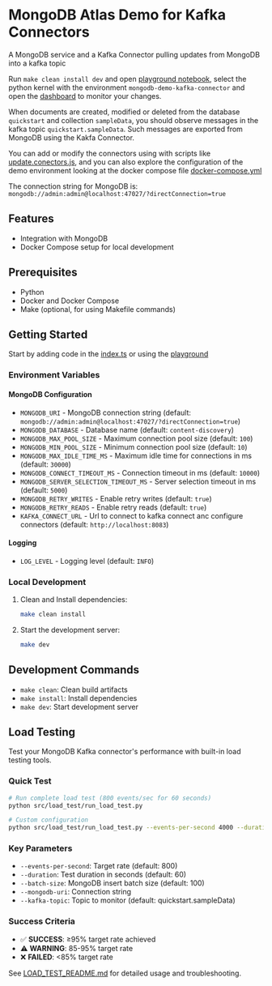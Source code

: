 # MongoDB Atlas Demo for Kafka Connectors

A MongoDB service and a Kafka Connector pulling updates from MongoDB into a kafka topic

Run `make clean install dev` and open [playground notebook](playground.ipynb), select the python kernel
with the environment `mongodb-demo-kafka-connector` and open the [dashboard](http://localhost:9080/ui/demo-kafka/tail?topicId=quickstart.sampleData) to monitor your changes.

When documents are created, modified or deleted from the database `quickstart` and collection `sampleData`, you should observe messages in the kafka topic `quickstart.sampleData`. Such messages are exported from
MongoDB using the Kakfa Connector.

You can add or modify the connectors using with scripts like [update.conectors.js](scripts/update-connectors.sh), and you can also explore the configuration of the demo environment looking at the docker compose file [docker-compose.yml](docker-compose.yml)

The connection string for MongoDB is:
`mongodb://admin:admin@localhost:47027/?directConnection=true`

## Features

- Integration with MongoDB
- Docker Compose setup for local development

## Prerequisites

- Python
- Docker and Docker Compose
- Make (optional, for using Makefile commands)

## Getting Started

Start by adding code in the [index.ts](src/main.py) or using the [playground](playground.ipynb)

### Environment Variables

#### MongoDB Configuration

- `MONGODB_URI` - MongoDB connection string (default: `mongodb://admin:admin@localhost:47027/?directConnection=true`)
- `MONGODB_DATABASE` - Database name (default: `content-discovery`)
- `MONGODB_MAX_POOL_SIZE` - Maximum connection pool size (default: `100`)
- `MONGODB_MIN_POOL_SIZE` - Minimum connection pool size (default: `10`)
- `MONGODB_MAX_IDLE_TIME_MS` - Maximum idle time for connections in ms (default: `30000`)
- `MONGODB_CONNECT_TIMEOUT_MS` - Connection timeout in ms (default: `10000`)
- `MONGODB_SERVER_SELECTION_TIMEOUT_MS` - Server selection timeout in ms (default: `5000`)
- `MONGODB_RETRY_WRITES` - Enable retry writes (default: `true`)
- `MONGODB_RETRY_READS` - Enable retry reads (default: `true`)
- `KAFKA_CONNECT_URL` - Url to connect to kafka connect anc configure connectors (default: `http://localhost:8083`)

#### Logging

- `LOG_LEVEL` - Logging level (default: `INFO`)

### Local Development

1. Clean and Install dependencies:

   ```bash
   make clean install
   ```

2. Start the development server:
   ```bash
   make dev
   ```

## Development Commands

- `make clean`: Clean build artifacts
- `make install`: Install dependencies
- `make dev`: Start development server

## Load Testing

Test your MongoDB Kafka connector's performance with built-in load testing tools.

### Quick Test

```bash
# Run complete load test (800 events/sec for 60 seconds)
python src/load_test/run_load_test.py

# Custom configuration
python src/load_test/run_load_test.py --events-per-second 4000 --duration 120
```

### Key Parameters

- `--events-per-second`: Target rate (default: 800)
- `--duration`: Test duration in seconds (default: 60)
- `--batch-size`: MongoDB insert batch size (default: 100)
- `--mongodb-uri`: Connection string
- `--kafka-topic`: Topic to monitor (default: quickstart.sampleData)

### Success Criteria

- ✅ **SUCCESS**: ≥95% target rate achieved
- ⚠️ **WARNING**: 85-95% target rate
- ❌ **FAILED**: <85% target rate

See [LOAD_TEST_README.md](src/load_test/LOAD_TEST_README.md) for detailed usage and troubleshooting.
